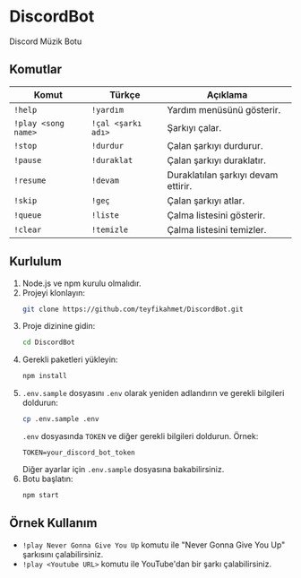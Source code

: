 # DiscordBot
Discord Müzik Botu

## Komutlar
| Komut | Türkçe | Açıklama |
|-------|--------|----------|
| `!help` | `!yardım` | Yardım menüsünü gösterir. |
| `!play <song name>` | `!çal <şarkı adı>` | Şarkıyı çalar. |
| `!stop` | `!durdur` | Çalan şarkıyı durdurur. |
| `!pause` | `!duraklat` | Çalan şarkıyı duraklatır. |
| `!resume` | `!devam` | Duraklatılan şarkıyı devam ettirir. |
| `!skip` | `!geç` | Çalan şarkıyı atlar. |
| `!queue` | `!liste` | Çalma listesini gösterir. |
| `!clear` | `!temizle` | Çalma listesini temizler. |

## Kurlulum
1. Node.js ve npm kurulu olmalıdır.
2. Projeyi klonlayın:
   ```bash
   git clone https://github.com/teyfikahmet/DiscordBot.git
   ```
3. Proje dizinine gidin:
   ```bash
   cd DiscordBot
   ```
4. Gerekli paketleri yükleyin:
   ```bash
   npm install
   ```
5. `.env.sample` dosyasını `.env` olarak yeniden adlandırın ve gerekli bilgileri doldurun:
   ```bash
   cp .env.sample .env
   ```
   `.env` dosyasında `TOKEN` ve diğer gerekli bilgileri doldurun.
   Örnek:
   ```
   TOKEN=your_discord_bot_token
   ```
   Diğer ayarlar için `.env.sample` dosyasına bakabilirsiniz.
6. Botu başlatın:
   ```bash
   npm start
   ```

## Örnek Kullanım
   - `!play Never Gonna Give You Up` komutu ile "Never Gonna Give You Up" şarkısını çalabilirsiniz.
   - `!play <Youtube URL>` komutu ile YouTube'dan bir şarkı çalabilirsiniz.
